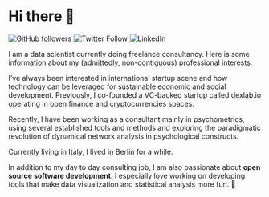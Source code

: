 # Hi there 👋

[![GitHub followers](https://img.shields.io/github/followers/alearrigo?label=Follow%20me&style=flat-square&logo=github&logoColor=white&colorB=4CAF50)](https://https://github.com/alearrigo)
[![Twitter Follow](https://img.shields.io/twitter/follow/alearrigo?label=%20%40alearrigo&style=flat-square&labelColor=2196F3&logo=twitter&logoColor=white&colorB=0D47A1)](https://twitter.com/alearrigo)
[![LinkedIn](https://img.shields.io/badge/LinkedIn-0077B5?style=for-the-badge&logo=linkedin&logoColor=white)](https://www.linkedin.com/in/alessandro-arrigo-82264332/)

I am a data scientist currently doing freelance consultancy. Here is some information about my (admittedly, non-contiguous) professional interests.

I’ve always been interested in international startup scene and how technology can be leveraged for sustainable economic and social development. Previously, I co-founded a VC-backed startup called dexlab.io operating in open finance and cryptocurrencies spaces.

Recently, I have been working as a consultant mainly in psychometrics, using several established tools and methods and exploring the paradigmatic revolution of dynamical network analysis in psychological constructs.

Currently living in Italy, I lived in Berlin for a while.

In addition to my day to day consulting job, I am also passionate about **open source software development**. I especially love working on developing tools that make
data visualization and statistical analysis more fun. 🙌

